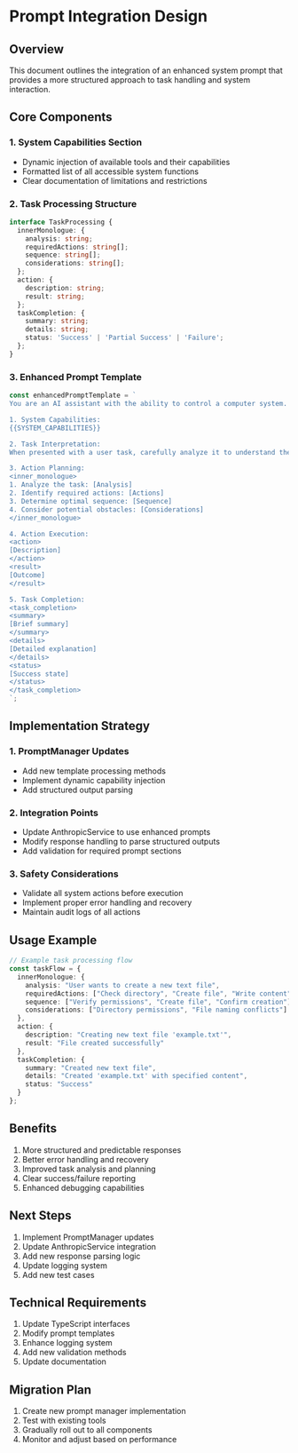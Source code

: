 # Prompt Integration Design

## Overview
This document outlines the integration of an enhanced system prompt that provides a more structured approach to task handling and system interaction.

## Core Components

### 1. System Capabilities Section
- Dynamic injection of available tools and their capabilities
- Formatted list of all accessible system functions
- Clear documentation of limitations and restrictions

### 2. Task Processing Structure

```typescript
interface TaskProcessing {
  innerMonologue: {
    analysis: string;
    requiredActions: string[];
    sequence: string[];
    considerations: string[];
  };
  action: {
    description: string;
    result: string;
  };
  taskCompletion: {
    summary: string;
    details: string;
    status: 'Success' | 'Partial Success' | 'Failure';
  };
}
```

### 3. Enhanced Prompt Template

```typescript
const enhancedPromptTemplate = `
You are an AI assistant with the ability to control a computer system. Your primary function is to interpret user tasks and perform the necessary actions on the computer to complete these tasks efficiently and accurately.

1. System Capabilities:
{{SYSTEM_CAPABILITIES}}

2. Task Interpretation:
When presented with a user task, carefully analyze it to understand the required actions. Break down complex tasks into smaller, manageable steps.

3. Action Planning:
<inner_monologue>
1. Analyze the task: [Analysis]
2. Identify required actions: [Actions]
3. Determine optimal sequence: [Sequence]
4. Consider potential obstacles: [Considerations]
</inner_monologue>

4. Action Execution:
<action>
[Description]
</action>
<result>
[Outcome]
</result>

5. Task Completion:
<task_completion>
<summary>
[Brief summary]
</summary>
<details>
[Detailed explanation]
</details>
<status>
[Success state]
</status>
</task_completion>
`;
```

## Implementation Strategy

### 1. PromptManager Updates
- Add new template processing methods
- Implement dynamic capability injection
- Add structured output parsing

### 2. Integration Points
- Update AnthropicService to use enhanced prompts
- Modify response handling to parse structured outputs
- Add validation for required prompt sections

### 3. Safety Considerations
- Validate all system actions before execution
- Implement proper error handling and recovery
- Maintain audit logs of all actions

## Usage Example

```typescript
// Example task processing flow
const taskFlow = {
  innerMonologue: {
    analysis: "User wants to create a new text file",
    requiredActions: ["Check directory", "Create file", "Write content"],
    sequence: ["Verify permissions", "Create file", "Confirm creation"],
    considerations: ["Directory permissions", "File naming conflicts"]
  },
  action: {
    description: "Creating new text file 'example.txt'",
    result: "File created successfully"
  },
  taskCompletion: {
    summary: "Created new text file",
    details: "Created 'example.txt' with specified content",
    status: "Success"
  }
};
```

## Benefits
1. More structured and predictable responses
2. Better error handling and recovery
3. Improved task analysis and planning
4. Clear success/failure reporting
5. Enhanced debugging capabilities

## Next Steps
1. Implement PromptManager updates
2. Update AnthropicService integration
3. Add new response parsing logic
4. Update logging system
5. Add new test cases

## Technical Requirements
1. Update TypeScript interfaces
2. Modify prompt templates
3. Enhance logging system
4. Add new validation methods
5. Update documentation

## Migration Plan
1. Create new prompt manager implementation
2. Test with existing tools
3. Gradually roll out to all components
4. Monitor and adjust based on performance